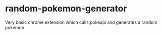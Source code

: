 # random-pokemon-generator
Very basic chrome extension which calls pokeapi and generates a random pokemon
